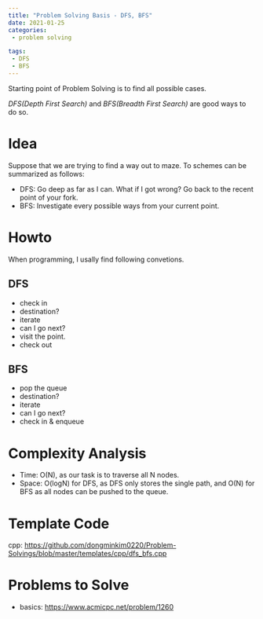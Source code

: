 ```yaml
---
title: "Problem Solving Basis - DFS, BFS"
date: 2021-01-25
categories:
 - problem solving 

tags:
 - DFS
 - BFS
---
```


Starting point of Problem Solving is to find all possible cases.

*DFS(Depth First Search)* and *BFS(Breadth First Search)* are good ways to do so.

# Idea
Suppose that we are trying to find a way out to maze.
To schemes can be summarized as follows:
- DFS: Go deep as far as I can. What if I got wrong? Go back to the recent point of your fork.
- BFS: Investigate every possible ways from your current point.

# Howto
When programming, I usally find following convetions.

## DFS
- check in
- destination?
- iterate
- can I go next?
- visit the point.
- check out

## BFS
- pop the queue
- destination?
- iterate
- can I go next?
- check in & enqueue

# Complexity Analysis
- Time: O(N), as our task is to traverse all N nodes.
- Space: O(logN) for DFS, as DFS only stores the single path, and O(N) for BFS as all nodes can be pushed to the queue.

# Template Code
cpp: <https://github.com/dongminkim0220/Problem-Solvings/blob/master/templates/cpp/dfs_bfs.cpp>

# Problems to Solve
- basics: <https://www.acmicpc.net/problem/1260>



